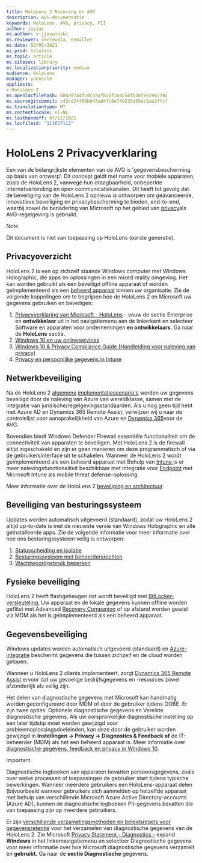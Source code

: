```yaml
---
title: HoloLens 2 Naleving en AVG
description: AVG-documentatie
keywords: HoloLens, AVG, privacy, PII
author: joyjaz
ms.author: v-jjaswinski
ms.reviewer: skerewala, evmiller
ms.date: 02/05/2021
ms.prod: hololens
ms.topic: article
ms.sitesec: library
ms.localizationpriority: medium
audience: HoloLens
manager: yannisle
appliesto:
- HoloLens 2
ms.openlocfilehash: 684a97a4fcdc3aaf830f164c54fb3079e296c78c
ms.sourcegitcommit: c43cd2f450b643ad4fc8e749235d03ec5aa3ffcf
ms.translationtype: MT
ms.contentlocale: nl-NL
ms.lasthandoff: 07/12/2021
ms.locfileid: "113637112"
---
```

# <a name="hololens-2-privacy-statement"></a>HoloLens 2 Privacyverklaring

Een van de belangrijkste elementen van de AVG is 'gegevensbescherming op basis van ontwerp'. Dit concept geldt met name voor mobiele apparaten, zoals de HoloLens 2, vanwege hun draagbaarheid, onbeperkte internetverbinding en open communicatiekanalen. Dit heeft tot gevolg dat [](/hololens/security-architecture) de beveiliging van de HoloLens 2 opnieuw is ontworpen om geavanceerde, innovatieve beveiliging en privacybescherming te bieden, end-to-end, waarbij zowel de benadering van Microsoft op het gebied van [privacy](https://privacy.microsoft.com/)als AVG-regelgeving is gebruikt.

 >[!NOTE]
> Dit document is niet van toepassing op HoloLens (eerste generatie).

## <a name="privacy-overview"></a>Privacyoverzicht

HoloLens 2 is een op zichzelf staande Windows computer met Windows Holographic, die apps en oplossingen in een mixed reality omgeving. Het kan worden gebruikt als een beveiligd offline apparaat of worden geïmplementeerd als een [beheerd apparaat](/mem/intune/fundamentals/windows-holographic-for-business) binnen uw organisatie. Zie de volgende koppelingen om te begrijpen hoe de HoloLens 2 en Microsoft uw gegevens gebruiken en beveiligen:

1. [Privacyverklaring van Microsoft - HoloLens](https://privacy.microsoft.com/privacystatement) - vouw de sectie Enterprise en **ontwikkelaar** uit in het navigatiemenu aan de linkerkant en selecteer Software en apparaten voor ondernemingen **en ontwikkelaars.** Ga naar de **HoloLens** sectie.
2. [Windows 10 en uw onlineservices](https://privacy.microsoft.com/windows10privacy)
3. [Windows 10 & Privacy Compliance Guide (Handleiding voor naleving van privacy)](/windows/privacy/windows-10-and-privacy-compliance)
4. [Privacy en persoonlijke gegevens in Intune](/mem/intune/protect/privacy-personal-data)

## <a name="network-security"></a>Netwerkbeveiliging
Na de HoloLens 2 [algemene](/hololens/common-scenarios) [implementatiescenario's](/azure/compliance/) worden uw gegevens beveiligd door de naleving van Azure van wereldklasse, samen met de integratie van juridische/regelgevingsstandaarden. Als u nog geen tijd hebt met Azure AD en Dynamics 365 Remote Assist, verwijzen wij u naar de controlelijst voor aansprakelijkheid van Azure en [Dynamics 365](/compliance/regulatory/gdpr-arc-azure-dynamics)voor de AVG.

Bovendien biedt Windows Defender Firewall essentiële functionaliteit om de connectiviteit van apparaten te beveiligen. Met HoloLens 2 is de firewall altijd ingeschakeld en zijn er geen manieren om deze programmatisch of via de gebruikersinterface uit te schakelen. Wanneer de HoloLens 2 wordt geïmplementeerd als een beheerd apparaat met Behulp van [Intune,](/mem/intune/protect/device-compliance-get-started)is er meer nalevingsfunctionaliteit beschikbaar met integratie voor [Endpoint](/mem/intune/protect/advanced-threat-protection) met Microsoft Intune als mobile threat defense-oplossing.

Meer informatie over de HoloLens 2 [beveiliging en architectuur](/hololens/security-architecture).

## <a name="os-security"></a>Beveiliging van besturingssysteem
Updates worden automatisch uitgevoerd (standaard), zodat uw HoloLens 2 altijd up-to-date is met de nieuwste versie van Windows Holographic en alle geïnstalleerde apps. Zie de volgende informatie voor meer informatie over hoe ons besturingssysteem veilig is ontworpen:

1. [Statusscheiding en isolatie](/hololens/security-state-separation-isolation)
1. [Besturingssysteem met beheerdersrechten](/hololens/security-adminless-os)
1. [Wachtwoordgebruik beperken](/hololens/security-limiting-password-use)

## <a name="physical-security"></a>Fysieke beveiliging
HoloLens 2 heeft flashgeheugen dat wordt beveiligd met [BitLocker-versleuteling.](/hololens/security-encryption-data-protection) Uw apparaat en de lokale gegevens kunnen offline worden geflitst met Advanced [Recovery Companion](https://www.microsoft.com/p/advanced-recovery-companion/9p74z35sfrs8#activetab=pivot:overviewtab) of op afstand worden gewist via MDM als het is geïmplementeerd als een beheerd apparaat.

## <a name="data-protection"></a>Gegevensbeveiliging
Windows updates worden automatisch uitgevoerd (standaard) en [Azure-integratie](/hololens/security-encryption-data-protection#Azure-integration) beschermt gegevens die tussen zichzelf en de cloud worden gelopen.

Wanneer u HoloLens 2 clients implementeert, zorgt [Dynamics 365 Remote Assist](/hololens/hololens2-deployment-guide) ervoor dat uw gevoelige bedrijfsgegevens en -resources zowel afzonderlijk als veilig zijn.

Het delen van diagnostische gegevens met Microsoft kan handmatig worden geconfigureerd door MDM of door de gebruiker tijdens OOBE. Er zijn twee opties: Optionele diagnostische gegevens en Vereiste diagnostische gegevens. Als uw oorspronkelijke diagnostische instelling op een later tijdstip moet worden gewijzigd voor probleemoplossingsdoeleinden, kan deze door de gebruiker worden gewijzigd in **Instellingen -> Privacy -> Diagnostics & Feedback of** de IT-beheerder (MDM) als het een beheerd apparaat is. Meer informatie over [diagnostische gegevens, feedback en privacy in Windows 10](https://support.microsoft.com/windows/diagnostics-feedback-and-privacy-in-windows-10-28808a2b-a31b-dd73-dcd3-4559a5199319).

> [!Important]
> Diagnostische logboeken van apparaten bevatten persoonsgegevens, zoals over welke processen of toepassingen de gebruiker start tijdens typische bewerkingen. Wanneer meerdere gebruikers een HoloLens-apparaat delen (bijvoorbeeld wanneer gebruikers zich aanmelden op hetzelfde apparaat met behulp van verschillende Microsoft Azure Active Directory-accounts (Azure AD), kunnen de diagnostische logboeken PII-gegevens bevatten die van toepassing zijn op meerdere gebruikers.

Er zijn [verschillende verzamelingsmethoden en beleidsregels voor gegevensretentie](/hololens/hololens-diagnostic-logs) voor het verzamelen van diagnostische gegevens van de HoloLens 2.  Zie Microsoft [Privacy Statement - Diagnostics -](https://privacy.microsoft.com/privacystatement) expand **Windows** in het linkernavigatiemenu en selecteer Diagnostische gegevens voor meer informatie over hoe Microsoft diagnostische gegevens verzamelt en **gebruikt.** Ga naar de **sectie Diagnostische** gegevens.
